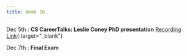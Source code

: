 ```yaml
---
title: Week 16
---
```

Dec 5th
: **CS CareerTalks: Leslie Coney PhD presentation** [Recording Link](https://drive.google.com/file/d/1WnZnJpWPCde4OFyexELkCNdvYr7FLf_e/view?usp=sharing){:target="_blank"}


Dec 7th
: **Final Exam**

